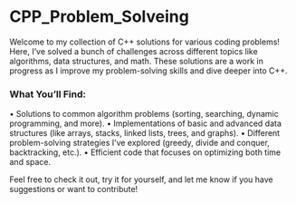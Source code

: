 # CPP_Problem_Solveing
Welcome to my collection of C++ solutions for various coding problems! Here, I’ve solved a bunch of challenges across different topics like algorithms, data structures, and math. These solutions are a work in progress as I improve my problem-solving skills and dive deeper into C++.

### What You’ll Find:
• Solutions to common algorithm problems (sorting, searching, dynamic programming, and more).
• Implementations of basic and advanced data structures (like arrays, stacks, linked lists, trees, and graphs).
• Different problem-solving strategies I’ve explored (greedy, divide and conquer, backtracking, etc.).
• Efficient code that focuses on optimizing both time and space.

Feel free to check it out, try it for yourself, and let me know if you have suggestions or want to contribute!
